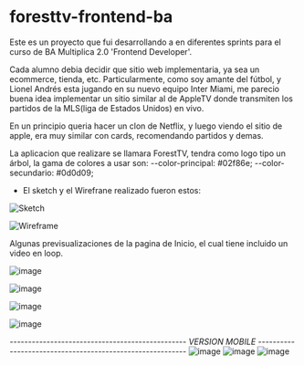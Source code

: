 # foresttv-frontend-ba
Este es un proyecto que fui desarrollando a en diferentes sprints para el curso de BA Multiplica 2.0 'Frontend Developer'. 

Cada alumno debia decidir que sitio web implementaria, ya sea un ecommerce, tienda, etc. Particularmente, como soy amante del fútbol, y Lionel Andrés esta jugando en su nuevo equipo Inter Miami, me parecio buena idea implementar un sitio similar al de AppleTV donde transmiten los partidos de la MLS(liga de Estados Unidos) en vivo.

En un principio queria hacer un clon de Netflix, y luego viendo el sitio de apple, era muy similar con cards, recomendando partidos y demas.

La aplicacion que realizare se llamara ForestTV, tendra como logo tipo un árbol, la gama de colores a usar son: 
--color-principal: #02f86e; 
--color-secundario: #0d0d09;

* El sketch y el Wirefrane realizado fueron estos:

![Sketch](https://github.com/BrianDobler/foresttv-frontend-ba/assets/54556977/09896b9d-ebec-4ad0-a72b-1802e9507d43)


![Wireframe](https://github.com/BrianDobler/foresttv-frontend-ba/assets/54556977/86f2a1e8-4f97-4883-a7f8-5a059a743332)




Algunas previsualizaciones de la pagina de Inicio, el cual tiene incluido un video en loop.

![image](https://github.com/BrianDobler/foresttv-frontend-ba/assets/54556977/04b9c1d4-353b-41bf-95bd-eb0b050fe26d)

![image](https://github.com/BrianDobler/foresttv-frontend-ba/assets/54556977/2f810c33-88e1-421c-9c25-2afff549f3f6)

![image](https://github.com/BrianDobler/foresttv-frontend-ba/assets/54556977/fd29fa3a-c1ab-453e-8861-a90d52eabb84)

![image](https://github.com/BrianDobler/foresttv-frontend-ba/assets/54556977/31710ed5-3d68-4497-808e-5161642e32d8)


 *------------------------------------------------ VERSION MOBILE ----------------------------------------------------------*
![image](https://github.com/BrianDobler/foresttv-frontend-ba/assets/54556977/cccaf1c4-dcb0-4d4c-99dc-26600348c237)    ![image](https://github.com/BrianDobler/foresttv-frontend-ba/assets/54556977/6eb02c88-e31d-48bd-b134-35a945c5d2cb)    ![image](https://github.com/BrianDobler/foresttv-frontend-ba/assets/54556977/fc29f92d-69bf-4b89-a118-ee5f2923bf5b)







